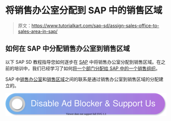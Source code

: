 # 将销售办公室分配到 SAP 中的销售区域

> 原文：<https://www.tutorialkart.com/sap-sd/assign-sales-office-to-sales-area-in-sap/>

## 如何在 SAP 中分配销售办公室到销售区域

以下 SAP SD 教程指导您如何逐步在 [SAP](https://www.tutorialkart.com/sap/what-is-sap-definition-of-erp-sap-systems/) 中将销售办公室分配到销售区域。在之前的培训中，我们已经学习了如何[将一个部门分配给 SAP 中的一个销售组织](https://www.tutorialkart.com/sap-sd/assign-division-to-sales-organization-in-sap/)。

SAP 中[销售办公室](https://www.tutorialkart.com/sap-sd/how-to-maintain-sales-office-in-sap/)和[销售区域](https://www.tutorialkart.com/sap-sd/define-sales-area-in-sap/)之间的联系是通过销售办公室到销售区域的分配建立的。

[![](img/925da31b32d6bc3827932f6c8afb11bb.png)](https://www.tutorialkart.com/)